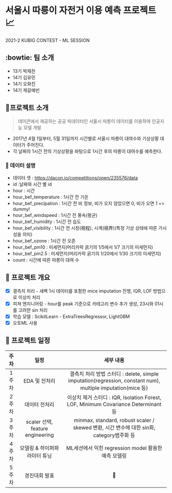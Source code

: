 # 서울시 따릉이 자전거 이용 예측 프로젝트 :chart_with_upwards_trend:
2021-2 KUBIG CONTEST - ML SESSION

## :bowtie: 팀 소개
- 13기 박재찬
- 14기 김유민
- 14기 오화진
- 14기 제갈예빈

## :memo:프로젝트 소개
> 데이콘에서 제공하는 공공 빅데이터인 서울시 따릉이 데이터를 이용하여 인공지능 모델 개발 
- 2017년 4월 1일부터, 5월 31일까지 시간별로 서울시 따릉이 대여수와 기상상황 데이터가 주어진다.
- 각 날짜의 1시간 전의 기상상황을 바탕으로 1시간 후의 따릉이 대여수를 예측한다.

### :paperclip: 데이터 설명 
- 데이터 셋 : https://dacon.io/competitions/open/235576/data
- id :날짜와 시간 별 id
- hour : 시간
- hour_bef_temperature : 1시간 전 기온
- hour_bef_precipation : 1시간 전 비 정보, 비가 오지 않았으면 0, 비가 오면 1 => dummy!
- hour_bef_windspeed : 1시간 전 풍속(평균)
- hour_bef_humidity : 1시간 전 습도
- hour_bef_visibility : 1시간 전 시정(視程), 시계(視界)(특정 기상 상태에 따른 가시성을 의미)
- hour_bef_ozone : 1시간 전 오존
- hour_bef_pm10 : 미세먼지(머리카락 굵기의 1/5에서 1/7 크기의 미세먼지)
- hour_bef_pm2.5 : 미세먼지(머리카락 굵기의 1/20에서 1/30 크기의 미세먼지)
- count : 시간에 따른 따릉이 대여 수

##  :mag_right: 프로젝트 개요

* [x]  결측치 처리 - 새벽 1시 데이터를 포함한 mice imputation 진행, IQR, LOF 방법으로 이상치 처리
* [x]    피쳐 엔지니어링 - hour를 peak 기준으로 카테고리 변수 추가 생성, 23시와 01시를 고려한 sin 처리
* [x]  학습 모델 : ScikitLearn - ExtraTreesRegressor, LightGBM
* [x]  오토ML 사용

## :calendar: 프로젝트 일정 
|주차| 일정  | 세부 내용 | 
|:---:|:---:|:---:| 
|   1주차   | EDA 및 전처리| 결측치 처리 방법 스터디 : delete, simple imputation(regression, constant num), multiple imputation(mice 등)| 
|   2주차   | 데이터 전처리| 이상치 제거 스터디  : IQR, Isolation Forest, LOF, Minimum Covariance Determinant 등| 
|   3주차   | scaler 선택, feature engineering | minmax, standard, robust scaler / skewed 변환, 시간 변수에 대한 sin화, category범주화 등 | 
|   4주차   | 모델링 & 하이퍼파라미터 튜닝 | ML세션에서 익힌 regression model 활용한 예측 모델링 |
|   5주차   | 경진대회 발표 | :microphone: | 


